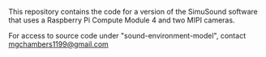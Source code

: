 This repository contains the code for a version of the SimuSound software that uses a Raspberry Pi Compute Module 4 and two MIPI cameras.

For access to source code under "sound-environment-model", contact mgchambers1199@gmail.com